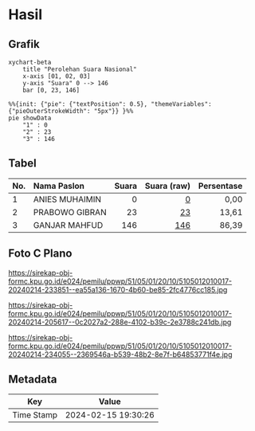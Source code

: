 # Hasil

## Grafik

```mermaid
xychart-beta
    title "Perolehan Suara Nasional"
    x-axis [01, 02, 03]
    y-axis "Suara" 0 --> 146
    bar [0, 23, 146]
```

```mermaid
%%{init: {"pie": {"textPosition": 0.5}, "themeVariables": {"pieOuterStrokeWidth": "5px"}} }%%
pie showData
    "1" : 0
    "2" : 23
    "3" : 146
```

## Tabel

| No. | Nama Paslon    | Suara | Suara (raw) | Persentase |
|:--- |:-------------- | -----:| -----------:| ----------:|
| 1   | ANIES MUHAIMIN | 0     | [0][p-1]    | 0,00       |
| 2   | PRABOWO GIBRAN | 23    | [23][p-2]   | 13,61      |
| 3   | GANJAR MAHFUD  | 146   | [146][p-3]  | 86,39      |


[p-1]: https://github.com/gigit-pemilu/pemilu-2024/blob/main/pilpres/hitung-suara/sub/51-bali/sub/05-klungkung/sub/01-nusa-penida/sub/2010-ped/sub/017-tps/sub/paslon-1.txt
[p-2]: https://github.com/gigit-pemilu/pemilu-2024/blob/main/pilpres/hitung-suara/sub/51-bali/sub/05-klungkung/sub/01-nusa-penida/sub/2010-ped/sub/017-tps/sub/paslon-2.txt
[p-3]: https://github.com/gigit-pemilu/pemilu-2024/blob/main/pilpres/hitung-suara/sub/51-bali/sub/05-klungkung/sub/01-nusa-penida/sub/2010-ped/sub/017-tps/sub/paslon-3.txt

## Foto C Plano

https://sirekap-obj-formc.kpu.go.id/e024/pemilu/ppwp/51/05/01/20/10/5105012010017-20240214-233851--ea55a136-1670-4b60-be85-2fc4776cc185.jpg

https://sirekap-obj-formc.kpu.go.id/e024/pemilu/ppwp/51/05/01/20/10/5105012010017-20240214-205617--0c2027a2-288e-4102-b39c-2e3788c241db.jpg

https://sirekap-obj-formc.kpu.go.id/e024/pemilu/ppwp/51/05/01/20/10/5105012010017-20240214-234055--2369546a-b539-48b2-8e7f-b64853771f4e.jpg


## Metadata

| Key        | Value               |
| ---------- | ------------------- |
| Time Stamp | 2024-02-15 19:30:26 |



